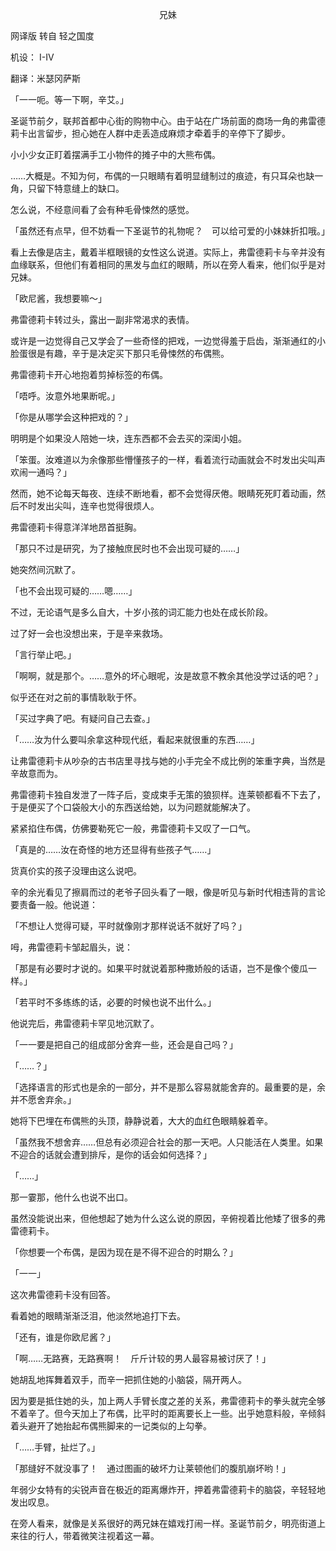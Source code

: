 <p align="center">兄妹</p>

网译版 转自 轻之国度

机设： I-IV  

翻译：米瑟冈萨斯

「一一呃。等一下啊，辛艾。」

圣诞节前夕，联邦首都中心街的购物中心。由于站在广场前面的商场一角的弗雷德莉卡出言留步，担心她在人群中走丢造成麻烦才牵着手的辛停下了脚步。

小小少女正盯着摆满手工小物件的摊子中的大熊布偶。

……大概是。不知为何，布偶的一只眼睛有着明显缝制过的痕迹，有只耳朵也缺一角，只留下特意缝上的缺口。

怎么说，不经意间看了会有种毛骨悚然的感觉。

「虽然还有点早，但不妨看一下圣诞节的礼物呢？　可以给可爱的小妹妹折扣哦。」

看上去像是店主，戴着半框眼镜的女性这么说道。实际上，弗雷德莉卡与辛并没有血缘联系，但他们有着相同的黑发与血红的眼睛，所以在旁人看来，他们似乎是对兄妹。

「欧尼酱，我想要嘛～」

弗雷德莉卡转过头，露出一副非常渴求的表情。

或许是一边觉得自己又学会了一些奇怪的把戏，一边觉得羞于启齿，渐渐通红的小脸蛋很是有趣，辛于是决定买下那只毛骨悚然的布偶熊。

弗雷德莉卡开心地抱着剪掉标签的布偶。

「唔呼。汝意外地果断呢。」

「你是从哪学会这种把戏的？」

明明是个如果没人陪她一块，连东西都不会去买的深闺小姐。

「笨蛋。汝难道以为余像那些懵懂孩子的一样，看着流行动画就会不时发出尖叫声欢闹一通吗？」

然而，她不论每天每夜、连续不断地看，都不会觉得厌倦。眼睛死死盯着动画，然后不时发出尖叫，连辛也觉得很烦人。

弗雷德莉卡得意洋洋地昂首挺胸。

「那只不过是研究，为了接触庶民时也不会出现可疑的……」

她突然间沉默了。

「也不会出现可疑的……嗯……」

不过，无论语气是多么自大，十岁小孩的词汇能力也处在成长阶段。

过了好一会也没想出来，于是辛来救场。

「言行举止吧。」

「啊啊，就是那个。……意外的坏心眼呢，汝是故意不教余其他没学过话的吧？」

似乎还在对之前的事情耿耿于怀。

「买过字典了吧。有疑问自己去查。」

「……汝为什么要叫余拿这种现代纸，看起来就很重的东西……」

让弗雷德莉卡从吵杂的古书店里寻找与她的小手完全不成比例的笨重字典，当然是辛故意而为。

弗雷德莉卡独自发泄了一阵子后，变成束手无策的狼狈样。连莱顿都看不下去了，于是便买了个口袋般大小的东西送给她，以为问题就能解决了。

紧紧掐住布偶，仿佛要勒死它一般，弗雷德莉卡又叹了一口气。

「真是的……汝在奇怪的地方还显得有些孩子气……」

货真价实的孩子没理由这么说吧。

辛的余光看见了擦肩而过的老爷子回头看了一眼，像是听见与新时代相违背的言论要责备一般。他说道：

「不想让人觉得可疑，平时就像刚才那样说话不就好了吗？」

呣，弗雷德莉卡邹起眉头，说：

「那是有必要时才说的。如果平时就说着那种撒娇般的话语，岂不是像个傻瓜一样。」

「若平时不多练练的话，必要的时候也说不出什么。」

他说完后，弗雷德莉卡罕见地沉默了。

「一一要是把自己的组成部分舍弃一些，还会是自己吗？」

「……？」

「选择语言的形式也是余的一部分，并不是那么容易就能舍弃的。最重要的是，余并不愿舍弃余。」

她将下巴埋在布偶熊的头顶，静静说着，大大的血红色眼睛躲着辛。

「虽然我不想舍弃……但总有必须迎合社会的那一天吧。人只能活在人类里。如果不迎合的话就会遭到排斥，是你的话会如何选择？」

「……」

那一霎那，他什么也说不出口。

虽然没能说出来，但他想起了她为什么这么说的原因，辛俯视着比他矮了很多的弗雷德莉卡。

「你想要一个布偶，是因为现在是不得不迎合的时期么？」

「一一」

这次弗雷德莉卡没有回答。

看着她的眼睛渐渐泛泪，他淡然地追打下去。

「还有，谁是你欧尼酱？」

「啊……无路赛，无路赛啊！　斤斤计较的男人最容易被讨厌了！」

她胡乱地挥舞着双手，而辛一把抓住她的小脑袋，隔开两人。

因为要是抵住她的头，加上两人手臂长度之差的关系，弗雷德莉卡的拳头就完全够不着辛了。但今天加上了布偶，比平时的距离要长上一些。出乎她意料般，辛倾斜着头避开了她抬起布偶熊脚来的一记类似的上勾拳。

「……手臂，扯烂了。」

「那缝好不就没事了！　通过图画的破坏力让莱顿他们的腹肌崩坏哟！」

年弱少女特有的尖锐声音在极近的距离爆炸开，押着弗雷德莉卡的脑袋，辛轻轻地发出叹息。

在旁人看来，就像是关系很好的两兄妹在嬉戏打闹一样。圣诞节前夕，明亮街道上来往的行人，带着微笑注视着这一幕。

